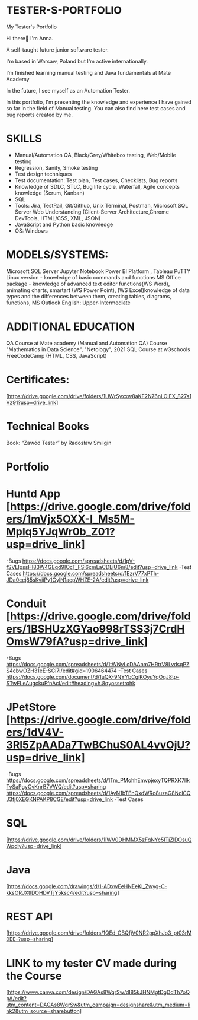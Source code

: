 # TESTER-S-PORTFOLIO
My Tester's Portfolio

Hi there👋 I'm Anna.

A self-taught future junior software tester.

I'm based in Warsaw, Poland but I'm active internationally.

I’m finished learning manual testing and Java fundamentals at Mate Academy

In the future, I see myself as an Automation Tester.

In this portfolio, I'm presenting the knowledge and experience I have gained so far in the field of Manual testing. You can also find here test cases and bug reports created by me.

# SKILLS
- Manual/Automation QA, Black/Grey/Whitebox testing, Web/Mobile testing 
- Regression, Sanity, Smoke testing
- Test design techniques
- Test documentation: Test plan, Test cases, Checklists, Bug reports
- Knowledge of SDLC, STLC, Bug life cycle, Waterfall, Agile concepts knowledge (Scrum, Kanban)
- SQL
- Tools: Jira, TestRail, Git/Github, Unix Terminal, Postman, Microsoft SQL Server
Web Understanding (Client-Server Architecture,Chrome DevTools, HTML/CSS, XML, JSON)
- JavaScript and Python basic knowledge 
- OS: Windows

# MODELS/SYSTEMS:
Microsoft SQL Server
Jupyter Notebook
Power BI Platform , Tableau
PuTTY Linux version - knowledge of basic commands and functions
MS Office package - knowledge of advanced text editor functions(WS Word), animating charts, smartart (WS Power Point), (WS Excel)knowledge of data types and the differences between them, creating tables, diagrams, functions, MS Outlook
English: Upper-Intermediate 

# ADDITIONAL EDUCATION
QA Course at Mate academy (Manual and Automation QA)
Course "Mathematics in Data Science", "Netology", 2021
SQL Course at w3schools 
FreeCodeCamp (HTML, CSS, JavaScript) 

# Certificates:
[https://drive.google.com/drive/folders/1UWrSyxxw8aKF2N76nLOiEX_827s1Vz91?usp=drive_link]

# Technical Books
Book: “Zawód Tester” by Radosław Smilgin

# Portfolio
# Huntd App [https://drive.google.com/drive/folders/1mVjx5OXX-I_Ms5M-MpIq5YJqWr0b_Z01?usp=drive_link]
-Bugs
https://docs.google.com/spreadsheets/d/1pV-fSVLIpssHI83W4GEqd9IOcT_FSl6cmLaCDLjU6m8/edit?usp=drive_link
-Test Cases
https://docs.google.com/spreadsheets/d/1EzrV77xPTh-JDa0cej85sKvjjPy1GylN1acpWHZE-2A/edit?usp=drive_link

# Conduit [https://drive.google.com/drive/folders/1BSHUzXGYao998rTSS3j7CrdHOmsW79fA?usp=drive_link]
-Bugs
https://docs.google.com/spreadsheets/d/1tWNvLcDAAnm7HRtrV8LvdsqPZS4cbwOZH31eE-SCi7I/edit#gid=1906464474
-Test Cases
https://docs.google.com/document/d/1uQX-9NYYbCgiKOyuYqOqJ8tp-STwFLeAugckuFfnAcI/edit#heading=h.8qyossetrohk

# JPetStore [https://drive.google.com/drive/folders/1dV4V-3Rl5ZpAADa7TwBChuS0AL4vvOjU?usp=drive_link]
-Bugs
https://docs.google.com/spreadsheets/d/1Tm_PMohhEmvpjexyTQPRXK7llkTySaPgvCvKnrB7VWQ/edit?usp=sharing
https://docs.google.com/spreadsheets/d/1AyN1bTEhQxdWRo8uzaG8NclCQJ3fj0XEGKNPAKP8CGE/edit?usp=drive_link
-Test Cases


# SQL
[https://drive.google.com/drive/folders/1IWV0DHMMX5zFqNYc5ITjZlDOsuQWpdiy?usp=drive_link]
# Java 
[https://docs.google.com/drawings/d/1-ADxwEeHNEeKI_Zwyg-C-kksORJXtlDOHDVTjY5ksc4/edit?usp=sharing]

# REST API
[https://drive.google.com/drive/folders/1QEd_GBQfjV0NR2ppXhJo3_pt03rM0EE-?usp=sharing]

# LINK to my tester CV made during the Course
[https://www.canva.com/design/DAGAs8WqrSw/dI85kJHNMgtDgDdTh7oQpA/edit?utm_content=DAGAs8WqrSw&utm_campaign=designshare&utm_medium=link2&utm_source=sharebutton]







